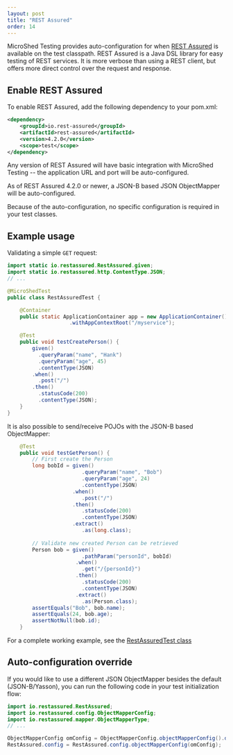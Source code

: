 ```yaml
---
layout: post
title: "REST Assured"
order: 14
---
```


MicroShed Testing provides auto-configuration for when [REST Assured](https://github.com/rest-assured/rest-assured) is available on the test classpath. REST Assured is a Java DSL library for easy testing of REST services. It is more verbose than using a REST client, but offers more direct control over the request and response.

## Enable REST Assured

To enable REST Assured, add the following dependency to your pom.xml:

```xml
<dependency>
    <groupId>io.rest-assured</groupId>
    <artifactId>rest-assured</artifactId>
    <version>4.2.0</version>
    <scope>test</scope>
</dependency>
```

Any version of REST Assured will have basic integration with MicroShed Testing -- the application URL and port will be auto-configured.

As of REST Assured 4.2.0 or newer, a JSON-B based JSON ObjectMapper will be auto-configured.

Because of the auto-configuration, no specific configuration is required in your test classes.

## Example usage

Validating a simple `GET` request:

```java
import static io.restassured.RestAssured.given;
import static io.restassured.http.ContentType.JSON;
// ...

@MicroShedTest
public class RestAssuredTest {

    @Container
    public static ApplicationContainer app = new ApplicationContainer()
                    .withAppContextRoot("/myservice");

    @Test
    public void testCreatePerson() {
        given()
          .queryParam("name", "Hank")
          .queryParam("age", 45)
          .contentType(JSON)
        .when()
          .post("/")
        .then()
          .statusCode(200)
          .contentType(JSON);
    }
}
```

It is also possible to send/receive POJOs with the JSON-B based ObjectMapper:

```java
    @Test
    public void testGetPerson() {
        // First create the Person
        long bobId = given()
                        .queryParam("name", "Bob")
                        .queryParam("age", 24)
                        .contentType(JSON)
                     .when()
                        .post("/")
                     .then()
                        .statusCode(200)
                        .contentType(JSON)
                     .extract()
                        .as(long.class);
                        
        // Validate new created Person can be retrieved
        Person bob = given()
                        .pathParam("personId", bobId)
                      .when()
                        .get("/{personId}")
                      .then()
                        .statusCode(200)
                        .contentType(JSON)
                      .extract()
                        .as(Person.class);
        assertEquals("Bob", bob.name);
        assertEquals(24, bob.age);
        assertNotNull(bob.id);
    }
```

For a complete working example, see the [RestAssuredTest class](https://github.com/MicroShed/microshed-testing/blob/main/sample-apps/everything-app/src/test/java/org/example/app/RestAssuredIT.java)

## Auto-configuration override

If you would like to use a different JSON ObjectMapper besides the default (JSON-B/Yasson), you can run the following code in your test initialization flow:

```java
import io.restassured.RestAssured;
import io.restassured.config.ObjectMapperConfig;
import io.restassured.mapper.ObjectMapperType;
// ...

ObjectMapperConfig omConfig = ObjectMapperConfig.objectMapperConfig().defaultObjectMapperType(ObjectMapperType.JACKSON_2);
RestAssured.config = RestAssured.config.objectMapperConfig(omConfig);
```
